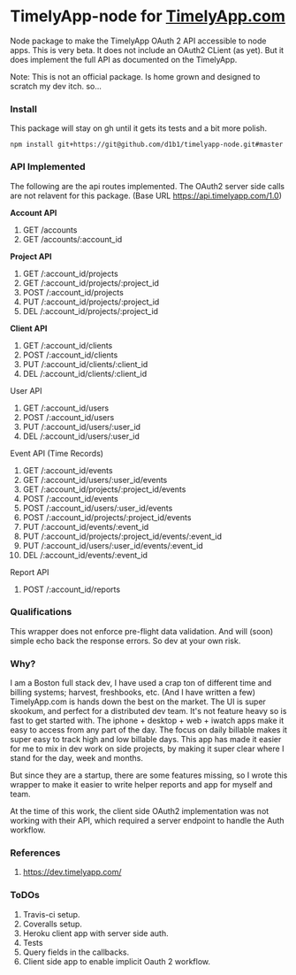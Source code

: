 # TimelyApp-node for [TimelyApp.com](https://timelyapp.com/)

Node package to make the TimelyApp OAuth 2 API accessible to node apps. This is
very beta. It does not include an OAuth2 CLient (as yet). But it does implement the
full API as documented on the TimelyApp.

Note: This is not an official package. Is home grown and designed to scratch my
dev itch. so...

### Install
This package will stay on gh until it gets its tests and a bit more polish.

    npm install git+https://git@github.com/d1b1/timelyapp-node.git#master

### API Implemented
The following are the api routes implemented. The OAuth2 server side calls are not
relavent for this package. (Base URL https://api.timelyapp.com/1.0)

**Account API**
 1. GET /accounts
 1. GET /accounts/:account_id

**Project API**
 1. GET /:account_id/projects
 1. GET /:account_id/projects/:project_id
 1. POST /:account_id/projects
 1. PUT /:account_id/projects/:project_id
 1. DEL /:account_id/projects/:project_id

**Client API**
 1. GET /:account_id/clients
 1. POST /:account_id/clients
 1. PUT /:account_id/clients/:client_id
 1. DEL /:account_id/clients/:client_id

User API
 1. GET /:account_id/users
 1. POST /:account_id/users
 1. PUT /:account_id/users/:user_id
 1. DEL /:account_id/users/:user_id

Event API (Time Records)
 1. GET /:account_id/events
 1. GET /:account_id/users/:user_id/events
 1. GET /:account_id/projects/:project_id/events
 1. POST /:account_id/events
 1. POST /:account_id/users/:user_id/events
 1. POST /:account_id/projects/:project_id/events
 1. PUT /:account_id/events/:event_id
 1. PUT /:account_id/projects/:project_id/events/:event_id
 1. PUT /:account_id/users/:user_id/events/:event_id
 1. DEL /:account_id/events/:event_id

Report API
 1. POST /:account_id/reports

### Qualifications
This wrapper does not enforce pre-flight data validation. And will (soon) simple
echo back the response errors. So dev at your own risk.

### Why?
I am a Boston full stack dev, I have used a crap ton of different time and billing systems;
harvest, freshbooks, etc. (And I have written a few) TimelyApp.com is hands down the best
on the market. The UI is super skookum, and perfect for a distributed dev team. It's not feature
heavy so is fast to get started with. The iphone + desktop + web + iwatch apps make it
easy to access from any part of the day. The focus on daily billable makes it super easy
to track high and low billable days. This app has made it easier for me to mix in dev
work on side projects, by making it super clear where I stand for the day, week and
months.

But since they are a startup, there are some features missing, so I wrote this wrapper
to make it easier to write helper reports and app for myself and team.

At the time of this work, the client side OAuth2 implementation was not working
with their API, which required a server endpoint to handle the Auth workflow.

### References
1. https://dev.timelyapp.com/

### ToDOs
 1. Travis-ci setup.
 2. Coveralls setup.
 3. Heroku client app with server side auth.
 4. Tests
 5. Query fields in the callbacks.
 6. Client side app to enable implicit Oauth 2 workflow.
